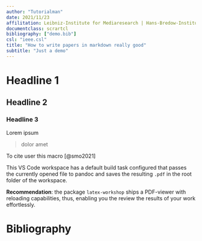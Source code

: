 ```yaml
---
author: "Tutorialman"
date: 2021/11/23
affilitation: Leibniz-Institute for Mediaresearch | Hans-Bredow-Institute
documentclass: scrartcl
bibliography: ["demo.bib"]
csl: "ieee.csl"
title: "How to write papers in markdown really good"
subtitle: "Just a demo"
---
```


<!-- This is a comment! -->

# Headline 1
## Headline 2
### Headline 3

Lorem ipsum

> dolor amet

To cite user this macro [@smo2021]

This VS Code workspace has a default build task configured that passes the currently opened file to pandoc and saves the resulting `.pdf` in the root folder of the workspace.

**Recommendation**: the package `latex-workshop` ships a PDF-viewer with reloading capabilities, thus, enabling you the review the results of your work effortlessly.

# Bibliography  
